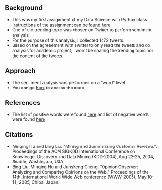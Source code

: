 ## Background

* This was my first assignment of my Data Science with Python class. Instructions of the assignment can be found [here](https://github.com/bharatimalik/Data-Science-Analysis-with-Python/blob/master/Sentiment%20Analysis/HW1%20--%20%20Sentiment%20Analysis%20on%20twitter%20tweets.pdf) 
* One of the trending topic was chosen on Twitter to perform sentiment analysis. 
* For the purpose of this analysis, I collected 1472 tweets. 
* Based on the agreeement with Twitter to only read the tweets and do analysis for academic project, I won't be sharing the trending topic nor the content of the tweets.

## Approach
* The sentiment analysis was performed on a "word" level
* You can go [here](https://github.com/bharatimalik/Data-Science-Analysis-with-Python/blob/master/Sentiment%20Analysis/Sentiment%20Analysis%20on%20chosen%20trending%20topic%20on%20twitter.ipynb) to access the code

## References

* The list of positive words were found [here](http://ptrckprry.com/course/ssd/data/positive-words.txt) and list of negative words were found [here](http://ptrckprry.com/course/ssd/data/negative-words.txt)

## Citations

* Minqing Hu and Bing Liu. "Mining and Summarizing Customer Reviews.". Proceedings of the ACM SIGKDD International Conference on Knowledge. Discovery and Data Mining (KDD-2004), Aug 22-25, 2004, Seattle, Washington, USA
* Bing Liu, Minqing Hu and Junsheng Cheng. "Opinion Observer: Analyzing and Comparing Opinions on the Web." Proceedings of the 14th. International World Wide Web conference (WWW-2005), May 10-14, 2005, Chiba, Japan.
